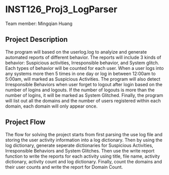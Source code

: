 # INST126_Proj3_LogParser

Team member: Mingqian Huang

## Project Description
The program will based on the userlog.log to analyize and generate automated reports of different behavior. The reports will include 3 kinds of behavior: Suspicious activities, Irresponsible behavior, and System glitch. Each types of behavior will be counted for each user.
When a user logs into any systems more then 5 times in one day or log in between 12:00am to 5:00am, will marked as Suspicious Activities. 
The program will also detect Irresponsible Behaviors when user forget to logout after login based on the number of logins and logouts. 
If the number of logouts is more than the number of logins, it will be marked as System Glitched. 
Finally, the program will list out all the domains and the number of users registered within each domain, each domain will only appear once.

## Project Flow
The flow for solving the project starts from first parsing the use log file and storing the user activity information into a log dictionary. 
Then by using the log dictionary, generate seperate dictionaries for Suspicious Activities, Irresponsible Behaviors and System Glitches. Then use the write report function to write the reports for each activity using title, file name, activity dictionary, activity count and log dictionary. 
Finally, count the domains and their user counts and write the report for Domain Count.